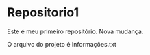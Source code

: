 # Repositorio1

Este é meu primeiro repositório.
Nova mudança.

O arquivo do projeto é Informações.txt
